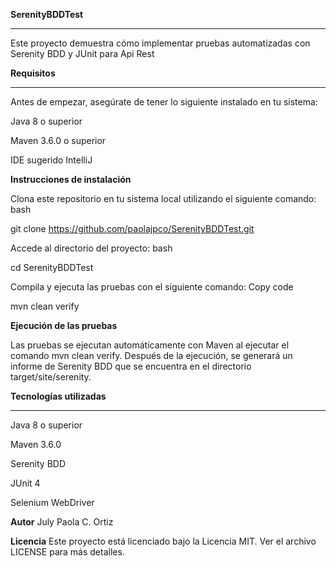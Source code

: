 **SerenityBDDTest**
___________________________________________________________________

Este proyecto demuestra cómo implementar pruebas automatizadas con Serenity BDD y JUnit para Api Rest

**Requisitos**
____________________________________________________________________

Antes de empezar, asegúrate de tener lo siguiente instalado en tu sistema:

Java 8 o superior

Maven 3.6.0 o superior

IDE sugerido IntelliJ

**Instrucciones de instalación**

Clona este repositorio en tu sistema local utilizando el siguiente comando:
bash

git clone https://github.com/paolajpco/SerenityBDDTest.git

Accede al directorio del proyecto:
bash

cd SerenityBDDTest

Compila y ejecuta las pruebas con el siguiente comando:
Copy code

mvn clean verify

**Ejecución de las pruebas**

Las pruebas se ejecutan automáticamente con Maven al ejecutar el comando mvn clean verify. Después de la ejecución, se generará un informe de Serenity BDD que se encuentra en el directorio target/site/serenity.

**Tecnologías utilizadas**
__________________________________________________________________

Java 8 o superior

Maven 3.6.0

Serenity BDD

JUnit 4

Selenium WebDriver

**Autor**
July Paola C. Ortiz

**Licencia**
Este proyecto está licenciado bajo la Licencia MIT. Ver el archivo LICENSE para más detalles.

